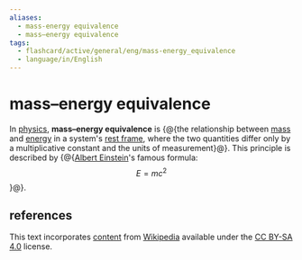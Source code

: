 ```yaml
---
aliases:
  - mass-energy equivalence
  - mass–energy equivalence
tags:
  - flashcard/active/general/eng/mass-energy_equivalence
  - language/in/English
---
```


# mass–energy equivalence

In [physics](physics.md), __mass–energy equivalence__ is {@{the relationship between [mass](mass.md) and [energy](energy.md) in a system's [rest frame](rest%20frame.md), where the two quantities differ only by a multiplicative constant and the units of measurement}@}. This principle is described by {@{[Albert Einstein](Albert%20Einstein.md)'s famous formula: $$E = mc^2$$}@}.

## references

This text incorporates [content](https://en.wikipedia.org/wiki/mass–energy_equivalence) from [Wikipedia](Wikipedia.md) available under the [CC BY-SA 4.0](https://creativecommons.org/licenses/by-sa/4.0/) license.
